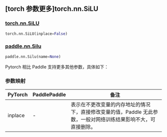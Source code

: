 ## [torch 参数更多]torch.nn.SiLU

### [torch.nn.SiLU](https://pytorch.org/docs/stable/generated/torch.nn.SiLU.html#torch.nn.SiLU)

```python
torch.nn.SiLU(inplace=False)
```

### [paddle.nn.Silu](https://www.paddlepaddle.org.cn/documentation/docs/zh/develop/api/paddle/nn/Silu_cn.html)

```python
paddle.nn.Silu(name=None)
```

Pytorch 相比 Paddle 支持更多其他参数，具体如下：

### 参数映射

| PyTorch | PaddlePaddle | 备注                                                                                                            |
| ------- | ------------ | --------------------------------------------------------------------------------------------------------------- |
| inplace | -            | 表示在不更改变量的内存地址的情况下，直接修改变量的值，Paddle 无此参数，一般对网络训练结果影响不大，可直接删除。 |
